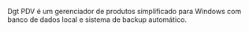 Dgt PDV é um gerenciador de produtos simplificado para Windows com banco de dados local e sistema de backup automático.
